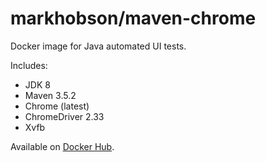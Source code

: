 # markhobson/maven-chrome

Docker image for Java automated UI tests.

Includes:

* JDK 8
* Maven 3.5.2
* Chrome (latest)
* ChromeDriver 2.33
* Xvfb

Available on [Docker Hub](https://hub.docker.com/r/markhobson/maven-chrome/).
